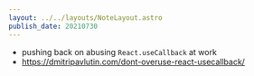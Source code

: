 ```yaml
---
layout: ../../layouts/NoteLayout.astro
publish_date: 20210730
---
```


- pushing back on abusing `React.useCallback` at work
- https://dmitripavlutin.com/dont-overuse-react-usecallback/
